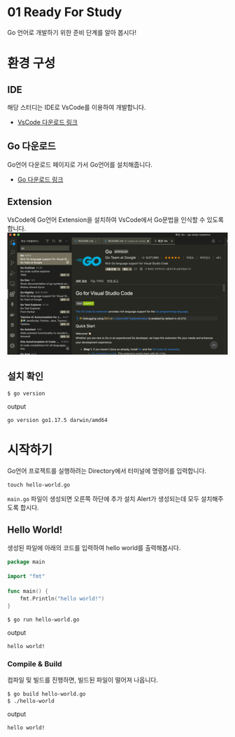 # 01 Ready For Study
Go 언어로 개발하기 위한 준비 단계를 알아 봅시다!

# 환경 구성
## IDE
해당 스터디는 IDE로 VsCode를 이용하여 개발합니다.   
* [VsCode 다운로드 링크](https://code.visualstudio.com/download)
## Go 다운로드
Go언어 다운로드 페이지로 가서 Go언어를 설치해줍니다.
* [Go 다운로드 링크](https://go.dev/dl/)
## Extension
VsCode에 Go언어 Extension을 설치하여 VsCode에서 Go문법을 인식할 수 있도록 합니다.   
![go_extension](image/go_extension.png)
## 설치 확인
```shell
$ go version
```
output
```
go version go1.17.5 darwin/amd64
```
# 시작하기
Go언어 프로젝트를 실행하려는 Directory에서 터미널에 명령어를 입력합니다.
```shell
touch hello-world.go
```
`main.go` 파일이 생성되면 오른쪽 하단에 추가 설치 Alert가 생성되는데 모두 설치해주도록 합시다.
## Hello World!
생성된 파일에 아래의 코드를 입력하여 hello world를 출력해봅시다.
```go
package main

import "fmt"

func main() {
	fmt.Println("hello world!")
}
```
```shell
$ go run hello-world.go
```
output
```
hello world!
```
### Compile & Build
컴파일 및 빌드를 진행하면, 빌드된 파일이 떨어져 나옵니다.
```shell
$ go build hello-world.go
$ ./hello-world
```
output
```
hello world!
```